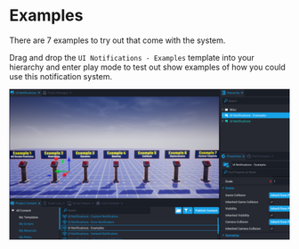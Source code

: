 # Examples

There are 7 examples to try out that come with the system.  

Drag and drop the `UI Notifications - Examples` template into your hierarchy and enter play mode to test out show examples of how you could use this notification system.

![](images/6.png)